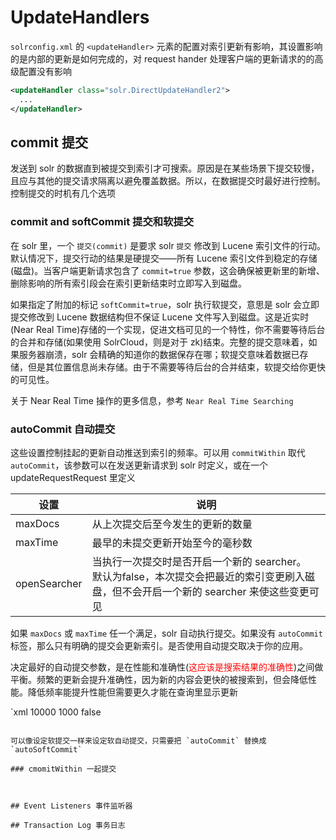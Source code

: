 # UpdateHandlers

`solrconfig.xml` 的 `<updateHandler>` 元素的配置对索引更新有影响，其设置影响的是内部的更新是如何完成的，对 request hander 处理客户端的更新请求的的高级配置没有影响

```xml
<updateHandler class="solr.DirectUpdateHandler2">
  ...
</updateHandler>
```

## commit 提交

发送到 solr 的数据直到被提交到索引才可搜索。原因是在某些场景下提交较慢，且应与其他的提交请求隔离以避免覆盖数据。所以，在数据提交时最好进行控制。控制提交的时机有几个选项

### commit and softCommit 提交和软提交

在 solr 里，一个 `提交(commit)` 是要求 solr `提交` 修改到 Lucene 索引文件的行动。默认情况下，提交行动的结果是硬提交——所有 Lucene 索引文件到稳定的存储(磁盘)。当客户端更新请求包含了 `commit=true` 参数，这会确保被更新里的新增、删除影响的所有索引段会在索引更新结束时立即写入到磁盘。

如果指定了附加的标记 `softCommit=true`，solr 执行软提交，意思是 solr 会立即提交修改到 Lucene 数据结构但不保证 Lucene 文件写入到磁盘。这是近实时(Near Real Time)存储的一个实现，促进文档可见的一个特性，你不需要等待后台的合并和存储(如果使用 SolrCloud，则是对于 zk)结束。完整的提交意味着，如果服务器崩溃，solr 会精确的知道你的数据保存在哪；软提交意味着数据已存储，但是其位置信息尚未存储。由于不需要等待后台的合并结束，软提交给你更快的可见性。

关于 Near Real Time 操作的更多信息，参考 `Near Real Time Searching`

### autoCommit 自动提交

这些设置控制挂起的更新自动推送到索引的频率。可以用 `commitWithin` 取代 `autoCommit`，该参数可以在发送更新请求到 solr 时定义，或在一个 updateRequestRequest 里定义

| 设置 | 说明 |
| -- | -- |
| maxDocs | 从上次提交后至今发生的更新的数量 |
| maxTime | 最早的未提交更新开始至今的毫秒数 |
| openSearcher | 当执行一次提交时是否开启一个新的 searcher。<br>默认为false，本次提交会把最近的索引变更刷入磁盘，但不会开启一个新的 searcher 来使这些变更可见 |

如果 `maxDocs` 或 `maxTime` 任一个满足，solr 自动执行提交。如果没有 `autoCommit` 标签，那么只有明确的提交会更新索引。是否使用自动提交取决于你的应用。

决定最好的自动提交参数，是在性能和准确性(<font color='red'>这应该是搜索结果的准确性</font>)之间做平衡。频繁的更新会提升准确性，因为新的内容会更快的被搜索到，但会降低性能。降低频率能提升性能但需要更久才能在查询里显示更新

`xml
<autoCommit>
  <maxDocs>10000</maxDocs>
  <maxTime>1000</maxTime>
  <openSearcher>false</openSearcher>
</autoCommit>
```

可以像设定软提交一样来设定软自动提交，只需要把 `autoCommit` 替换成 `autoSoftCommit`

### cmomitWithin 一起提交



## Event Listeners 事件监听器

## Transaction Log 事务日志